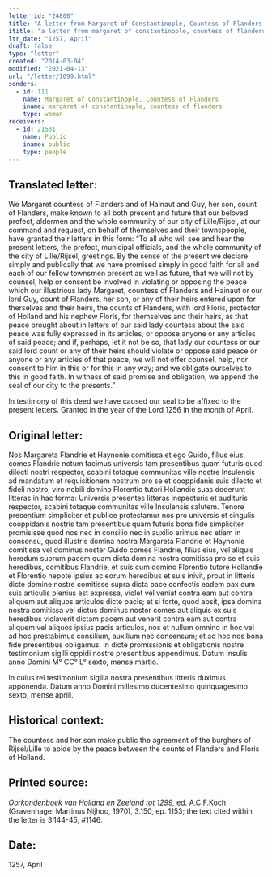 ```yaml
---
letter_id: "24800"
title: "A letter from Margaret of Constantinople, Countess of Flanders (1257, April)"
ititle: "a letter from margaret of constantinople, countess of flanders (1257, april)"
ltr_date: "1257, April"
draft: false
type: "letter"
created: "2014-03-04"
modified: "2021-04-13"
url: "/letter/1099.html"
senders:
  - id: 111
    name: Margaret of Constantinople, Countess of Flanders
    iname: margaret of constantinople, countess of flanders
    type: woman
receivers:
  - id: 21531
    name: Public
    iname: public
    type: people
---
```

<h2> Translated letter:</h2>We Margaret countess of Flanders and of Hainaut and Guy, her son, count of Flanders, make known to all both present and future that our beloved prefect, aldermen and the whole community of our city of Lille/Rijsel, at our command and request, on behalf of themselves and their townspeople, have granted their letters in this form:
“To all who will see and hear the present letters, the prefect, municipal officials, and the whole community of the city of Lille/Rijsel, greetings.
 By the sense of the present we declare simply and publically that we have promised simply in good faith for all and each of our fellow townsmen present as well as future, that we will not by counsel, help or consent be involved in violating or opposing the peace which our illustrious lady Margaret, countess of Flanders and Hainaut or our lord Guy, count of Flanders, her son, or any of their heirs entered upon for therselves and their heirs, the counts of Flanders, with lord Floris, protector of Holland and his nephew Floris, for themselves and their heirs, as that peace brought about in letters of our said lady countess about the said peace was fully expressed in its articles, or oppose anyone or any articles of said peace; and if, perhaps, let it not be so, that lady our countess or our said lord count or any of their heirs should violate or oppose said peace or anyone or any articles of that peace, we will not offer counsel, help, nor consent to him in this or for this in any way; and we obligate ourselves to this in good faith.  In witness of said promise and obligation, we append the seal of our city to the presents.”  

In testimony of this deed we have caused our seal to be affixed to the present letters.
	Granted in the year of the Lord 1256 in the month of April.
<h2 class="mt-4"> Original letter:</h2>Nos Margareta Flandrie et Haynonie comitissa et ego Guido, filius eius, comes Flandrie notum facimus universis tam presentibus quam futuris quod dilecti nostri respector, scabini totaque communitas ville nostre Insulensis ad mandatum et requisitionem nostrum pro se et cooppidanis suis dilecto et fideli nostro, viro nobili domino Florentio tutori Hollandie suas dederunt litteras in hac forma: 
Universis presentes litteras inspecturis et audituris respector, scabini totaque communitas ville Insulensis salutem.
Tenore presentium simpliciter et publice protestamur nos pro universis et singulis cooppidanis nostris tam presentibus quam futuris bona fide simpliciter promisisse quod nos nec in consilio nec in auxilio erimus nec etiam in consensu, quod illustris domina nostra Margareta Flandrie et Haynonie comitissa vel dominus noster Guido comes Flandrie, filius eius, vel aliquis heredum suorum pacem quam dicta domina nostra comitissa pro se et suis heredibus, comitibus Flandrie, et suis cum domino Florentio tutore Hollandie et Florentio nepote ipsius ac eorum heredibus et suis inivit, prout in litteris dicte domine nostre comitisse supra dicta pace confectis eadem pax cum suis articulis plenius est expressa, violet vel veniat contra eam aut contra aliquem aut aliquos articulos dicte pacis; et si forte, quod absit, ipsa domina nostra comitissa vel dictus dominus noster comes aut aliquis ex suis heredibus violaverit dictam pacem aut venerit contra eam aut contra aliquem vel aliquos ipsius pacis articulos, nos et nullum omnino in hoc vel ad hoc prestabimus consilium, auxilium nec consensum; et ad hoc nos bona fide presentibus obligamus.
In dicte promissionis et obligationis nostre testimonium sigilli oppidi nostre presentibus appendimus.
Datum Insulis anno Domini M° CC° L° sexto, mense martio.

In cuius rei testimonium sigilla nostra presentibus litteris duximus apponenda. Datum anno Domini millesimo ducentesimo quinquagesimo sexto, mense aprili.
<h2 class="mt-4"> Historical context:</h2>The countess and her son make public the agreement of the burghers of Rijsel/Lille to abide by the peace between the counts of Flanders and Floris of Holland.  
<h2 class="mt-4"> Printed source:</h2><p><em>Oorkondenboek van Holland en Zeeland tot 1299,</em> ed. A.C.F.Koch (Gravenhage: Martinus Nijhoo, 1970), 3.150, ep. 1153; the text cited within the letter is 3.144-45, #1146.</p><h2 class="mt-4"> Date:</h2>1257, April